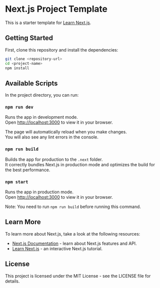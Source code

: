 # Next.js Project Template

This is a starter template for [Learn Next.js](https://nextjs.org/learn).

## Getting Started

First, clone this repository and install the dependencies:

```bash
git clone <repository-url>
cd <project-name>
npm install
```

## Available Scripts

In the project directory, you can run:

### `npm run dev`

Runs the app in development mode.\
Open [http://localhost:3000](http://localhost:3000) to view it in your browser.

The page will automatically reload when you make changes.\
You will also see any lint errors in the console.

### `npm run build`

Builds the app for production to the `.next` folder.\
It correctly bundles Next.js in production mode and optimizes the build for the best performance.

### `npm start`

Runs the app in production mode.\
Open [http://localhost:3000](http://localhost:3000) to view it in your browser.

Note: You need to run `npm run build` before running this command.

## Learn More

To learn more about Next.js, take a look at the following resources:

- [Next.js Documentation](https://nextjs.org/docs) - learn about Next.js features and API.
- [Learn Next.js](https://nextjs.org/learn) - an interactive Next.js tutorial.

## License

This project is licensed under the MIT License - see the LICENSE file for details.
